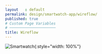 ```yaml
---
layout   : default
permalink: design/smartwatch-app/wireflow/
published: true
# Custom Page Variables
# ─────────────────────
title: Wireflow
---
```



![Smartwatch](http://127.0.0.1:4000/1718-nmd3-project/images/wireflow-01.png){:style="width: 100%"}